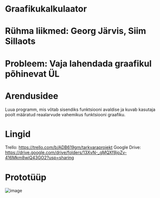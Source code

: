# Graafikukalkulaator

# Rühma liikmed: Georg Järvis, Siim Sillaots
# Probleem: Vaja lahendada graafikul põhinevat ÜL

# Arendusidee
Luua programm, mis võtab sisendiks funktsiooni avaldise ja kuvab kasutaja poolt määratud reaalarvude vahemikus funktsiooni graafiku.

# Lingid
Trello: https://trello.com/b/ADB619gm/tarkvaraprojekt
Google Drive: https://drive.google.com/drive/folders/13XvN-_gMQXf8joZv-416Mkm8wiQ43GO2?usp=sharing

# Prototüüp
![image](https://user-images.githubusercontent.com/112854111/189603438-b3f2f530-5554-46f0-83f2-30d606e50adc.png)
